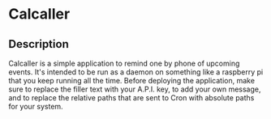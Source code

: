 # Calcaller
## Description
Calcaller is a simple application to remind one by phone of upcoming events. It's intended to be run as a daemon on something like a raspberry pi that you keep running all the time. Before deploying the application, make sure to replace the filler text with your A.P.I. key, to add your own message, and to replace the relative paths that are sent to Cron with absolute paths for your system.
